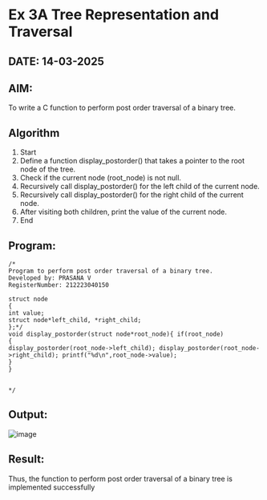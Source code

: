 # Ex 3A Tree Representation and Traversal
## DATE: 14-03-2025
## AIM:
To write a C function to perform post order traversal of a binary tree.

## Algorithm
1.	Start
2.	Define a function display_postorder() that takes a pointer to the root node of the tree.
3.	Check if the current node (root_node) is not null.
4.	Recursively call display_postorder() for the left child of the current node.
5.	Recursively call display_postorder() for the right child of the current node.
6.	After visiting both children, print the value of the current node.
7.	End

## Program:
```
/*
Program to perform post order traversal of a binary tree.
Developed by: PRASANA V
RegisterNumber: 212223040150

struct node
{
int value;
struct node*left_child, *right_child;
};*/
void display_postorder(struct node*root_node){ if(root_node)
{
display_postorder(root_node->left_child); display_postorder(root_node->right_child); printf("%d\n",root_node->value);
}
}


*/
```

## Output:
![image](https://github.com/user-attachments/assets/5795cabb-9ad4-48ad-a118-e9951ddb8fd7)



## Result:
Thus, the function to perform post order traversal of a binary tree is implemented successfully
